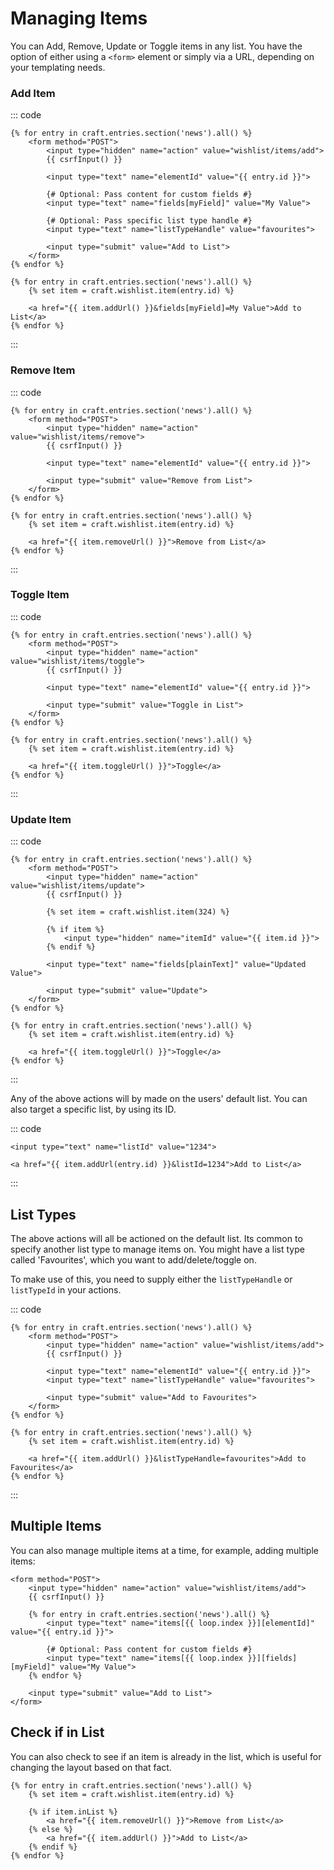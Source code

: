 # Managing Items

You can Add, Remove, Update or Toggle items in any list. You have the option of either using a `<form>` element or simply via a URL, depending on your templating needs.

### Add Item

::: code
```twig Form
{% for entry in craft.entries.section('news').all() %}
    <form method="POST">
        <input type="hidden" name="action" value="wishlist/items/add">
        {{ csrfInput() }}

        <input type="text" name="elementId" value="{{ entry.id }}">

        {# Optional: Pass content for custom fields #}
        <input type="text" name="fields[myField]" value="My Value">

        {# Optional: Pass specific list type handle #}
        <input type="text" name="listTypeHandle" value="favourites">

        <input type="submit" value="Add to List">
    </form>
{% endfor %}
```

```twig URL
{% for entry in craft.entries.section('news').all() %}
    {% set item = craft.wishlist.item(entry.id) %}

    <a href="{{ item.addUrl() }}&fields[myField]=My Value">Add to List</a>
{% endfor %}
```
:::


### Remove Item

::: code
```twig Form
{% for entry in craft.entries.section('news').all() %}
    <form method="POST">
        <input type="hidden" name="action" value="wishlist/items/remove">
        {{ csrfInput() }}

        <input type="text" name="elementId" value="{{ entry.id }}">

        <input type="submit" value="Remove from List">
    </form>
{% endfor %}
```

```twig URL
{% for entry in craft.entries.section('news').all() %}
    {% set item = craft.wishlist.item(entry.id) %}

    <a href="{{ item.removeUrl() }}">Remove from List</a>
{% endfor %}
```
:::


### Toggle Item

::: code
```twig Form
{% for entry in craft.entries.section('news').all() %}
    <form method="POST">
        <input type="hidden" name="action" value="wishlist/items/toggle">
        {{ csrfInput() }}

        <input type="text" name="elementId" value="{{ entry.id }}">

        <input type="submit" value="Toggle in List">
    </form>
{% endfor %}
```

```twig URL
{% for entry in craft.entries.section('news').all() %}
    {% set item = craft.wishlist.item(entry.id) %}

    <a href="{{ item.toggleUrl() }}">Toggle</a>
{% endfor %}
```
:::

### Update Item

::: code
```twig Form
{% for entry in craft.entries.section('news').all() %}
    <form method="POST">
        <input type="hidden" name="action" value="wishlist/items/update">
        {{ csrfInput() }}

        {% set item = craft.wishlist.item(324) %}

        {% if item %}
            <input type="hidden" name="itemId" value="{{ item.id }}">
        {% endif %}

        <input type="text" name="fields[plainText]" value="Updated Value">

        <input type="submit" value="Update">
    </form>
{% endfor %}
```

```twig URL
{% for entry in craft.entries.section('news').all() %}
    {% set item = craft.wishlist.item(entry.id) %}

    <a href="{{ item.toggleUrl() }}">Toggle</a>
{% endfor %}
```
:::

Any of the above actions will by made on the users' default list. You can also target a specific list, by using its ID.

::: code
```twig Form
<input type="text" name="listId" value="1234">
```

```twig URL
<a href="{{ item.addUrl(entry.id) }}&listId=1234">Add to List</a>
```
:::

## List Types
The above actions will all be actioned on the default list. Its common to specify another list type to manage items on. You might have a list type called 'Favourites', which you want to add/delete/toggle on.

To make use of this, you need to supply either the `listTypeHandle` or `listTypeId` in your actions.

::: code
```twig Form
{% for entry in craft.entries.section('news').all() %}
    <form method="POST">
        <input type="hidden" name="action" value="wishlist/items/add">
        {{ csrfInput() }}

        <input type="text" name="elementId" value="{{ entry.id }}">
        <input type="text" name="listTypeHandle" value="favourites">

        <input type="submit" value="Add to Favourites">
    </form>
{% endfor %}
```

```twig URL
{% for entry in craft.entries.section('news').all() %}
    {% set item = craft.wishlist.item(entry.id) %}

    <a href="{{ item.addUrl() }}&listTypeHandle=favourites">Add to Favourites</a>
{% endfor %}
```
:::

## Multiple Items
You can also manage multiple items at a time, for example, adding multiple items:

```twig
<form method="POST">
    <input type="hidden" name="action" value="wishlist/items/add">
    {{ csrfInput() }}

    {% for entry in craft.entries.section('news').all() %}
        <input type="text" name="items[{{ loop.index }}][elementId]" value="{{ entry.id }}">

        {# Optional: Pass content for custom fields #}
        <input type="text" name="items[{{ loop.index }}][fields][myField]" value="My Value">
    {% endfor %}

    <input type="submit" value="Add to List">
</form>
```

## Check if in List

You can also check to see if an item is already in the list, which is useful for changing the layout based on that fact.

```twig
{% for entry in craft.entries.section('news').all() %}
    {% set item = craft.wishlist.item(entry.id) %}

    {% if item.inList %}
        <a href="{{ item.removeUrl() }}">Remove from List</a>
    {% else %}
        <a href="{{ item.addUrl() }}">Add to List</a>
    {% endif %}
{% endfor %}
```
